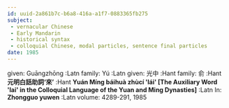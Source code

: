 ```yaml
---
id: uuid-2a861b7c-b6a8-416a-a1f7-0883365fb275
subject: 
 - vernacular Chinese
 - Early Mandarin
 - historical syntax
 - colloquial Chinese, modal particles, sentence final particles
date: 1985
---
```


given: Guāngzhōng :Latn
family: Yú :Latn
given: 光中 :Hant
family: 俞 :Hant
**元明白話助詞‘來’** :Hant
**Yuán Míng báihuà zhùcí 'lái' [The Auxiliary Word 'lai' in the Colloquial Language of the Yuan and Ming Dynasties]** :Latn
In: 
**Zhongguo yuwen** :Latn
volume: 4289-291, 1985